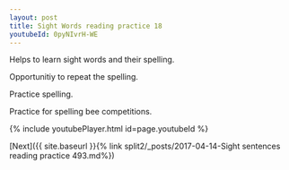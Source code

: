 ```yaml
---
layout: post
title: Sight Words reading practice 18
youtubeId: 0pyNIvrH-WE
---
```

 
 
Helps to learn sight words and their spelling.

Opportunitiy to repeat the spelling. 

Practice spelling. 
 
Practice for spelling bee competitions. 
 
{% include youtubePlayer.html id=page.youtubeId %}
 
 

[Next]({{ site.baseurl }}{% link  split2/_posts/2017-04-14-Sight sentences reading practice 493.md%})
 
